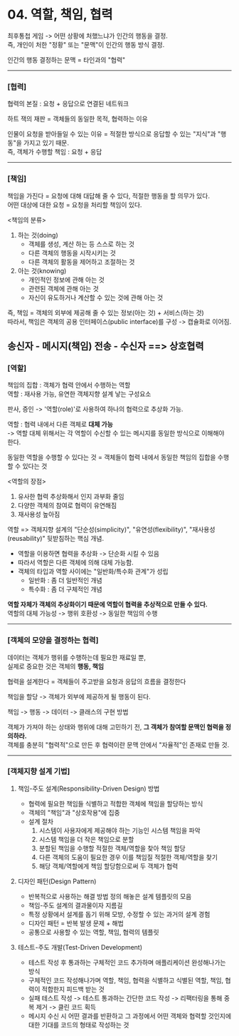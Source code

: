 # 04. 역할, 책임, 협력 #
    
    
최후통첩 게임 -> 어떤 상황에 처했느냐가 인간의 행동을 결정.  
즉, 개인이 처한 "정황" 또는 "문맥"이 인간의 행동 방식 결정.  
  
인간의 행동 결정하는 문맥 = 타인과의 "협력"  
 
 -----------------
 ### [협력] ###   
협력의 본질 : 요청 + 응답으로 연결된 네트워크  
  
하트 잭의 재판 = 객체들의 동일한 목적, 협력하는 이유  
  
인물이 요청을 받아들일 수 있는 이유 = 적절한 방식으로 응답할 수 있는 "지식"과 "행동"을 가지고 있기 때문.  
즉, 객체가 수행할 책임 : 요청 + 응답  
  
-----------------
 ### [책임] ###  
 책임을 가진다 = 요청에 대해 대답해 줄 수 있다, 적절한 행동을 할 의무가 있다.  
 어떤 대상에 대한 요청 = 요청을 처리할 책임이 있다.  
   
 <책임의 분류>
 1. 하는 것(doing)
    - 객체를 생성, 계산 하는 등 스스로 하는 것
    - 다른 객체의 행동을 시작시키는 것
    - 다른 객체의 활동을 제어하고 조절하는 것
 2. 아는 것(knowing)
    - 개인적인 정보에 관해 아는 것
    - 관련된 객체에 관해 아는 것
    - 자신이 유도하거나 계산할 수 있는 것에 관해 아는 것  
   
 즉, 책임 = 객체의 외부에 제공해 줄 수 있는 정보(아는 것) + 서비스(하는 것)  
 따라서, 책임은 객체의 공용 인터페이스(public interface)를 구성 -> 캡슐화로 이어짐.  
   
 송신자 - 메시지(책임) 전송 - 수신자  ==> 상호협력  
 -----------------
 ### [역할] ### 
 책임의 집합 : 객체가 협력 안에서 수행하는 역할  
 역할 : 재사용 가능, 유연한 객체지향 설계 낳는 구성요소  
   
 판사, 증인 -> '역할(role)'로 사용하여 하나의 협력으로 추상화 가능.  
   
 역할 : 협력 내에서 다른 객체로 <b>대체 가능</b>  
 -> 역할 대체 위해서는 각 역할이 수신할 수 있는 메시지를 동일한 방식으로 이해해야 한다.  
   
 동일한 역할을 수행할 수 있다는 것 = 객체들이 협력 내에서 동일한 책임의 집합을 수행할 수 있다는 것  
   
 <역할의 장점>
 1. 유사한 협력 추상화해서 인지 과부화 줄임
 2. 다양한 객체의 참여로 협력이 유연해짐
 3. 재사용성 높아짐  
   
 역할 => 객체지향 설계의 "단순성(simplicity)", "유연성(flexibility)", "재사용성(reusability)" 뒷받침하는 핵심 개념.  
  
- 역할을 이용하면 협력을 추상화 -> 단순화 시킬 수 있음
- 따라서 역할은 다른 객체에 의해 대체 가능함.
- 객체의 타입과 역할 사이에는 "일반화/특수화 관계"가 성립
    - 일반화 : 좀 더 일반적인 개념
    - 특수화 : 좀 더 구체적인 개념

<b>역할 자체가 객체의 추상화이기 때문에 역할이 협력을 추상적으로 만들 수 있다.</b>  
역할의 대체 가능성 -> 행위 호환성 -> 동일한 책임의 수행  
 
 -----------------
 ### [객체의 모양을 결정하는 협력] ### 
 데이터는 객체가 행위를 수행하는데 필요한 재료일 뿐,  
 실제로 중요한 것은 객체의 <b>행동, 책임</b>  
   
 협력을 설계한다 = 객체들이 주고받을 요청과 응답의 흐름을 결정한다  
   
 책임을 할당 -> 객체가 외부에 제공하게 될 행동이 된다.  
   
 책임 -> 행동 -> 데이터 -> 클래스의 구현 방법  
   
 객체가 가져야 하는 상태와 행위에 대해 고민하기 전, <b>그 객체가 참여할 문맥인 협력을 정의하라.</b>  
 객체를 충분히 "협력적"으로 만든 후 협력이란 문맥 안에서 "자율적"인 존재로 만들 것.  
 
 -----------------
 ### [객체지향 설계 기법] ### 
1. 책임-주도 설계(Responsibility-Driven Design) 방법
    - 협력에 필요한 책임들 식별하고 적합한 객체에 책임을 할당하는 방식
    - 객체의 "책임"과 "상호작용"에 집중
    - 설계 절차
        1) 시스템이 사용자에게 제공해야 하는 기능인 시스템 책임을 파악
        2) 시스템 책임을 더 작은 책임으로 분할
        3) 분할된 책임을 수행할 적절한 객체/역할을 찾아 책임 할당
        4) 다른 객체의 도움이 필요한 경우 이를 책임질 적절한 객체/역할을 찾기
        5) 해당 객체/역할에게 책임 할당함으로써 두 객체가 협력  
  
2. 디자인 패턴(Design Pattern)
    - 반복적으로 사용하는 해결 방법 정의 해놓은 설계 템플릿의 모음
    - 책임-주도 설계의 결과물이자 지름길
    - 특정 상황에서 설계를 돕기 위해 모방, 수정할 수 있는 과거의 설계 경험
    - 디자인 패턴 = 반복 발생 문제 + 해법
    - 공통으로 사용할 수 있는 역할, 책임, 협력의 템플릿
    
3. 테스트-주도 개발(Test-Driven Development)
    - 테스트 작성 후 통과하는 구체적인 코드 추가하며 애플리케이션 완성해나가는 방식
    - 구체적인 코드 작성해나가며 역할, 책임, 협력을 식별하고 식별된 역할, 책임, 협력이 적합한지 피드백 받는 것
    - 실패 테스트 작성 -> 테스트 통과하는 간단한 코드 작성 -> 리팩터링을 통해 중복 제거 -> 클린 코드 획득
    - 메시지 수신 시 어떤 결과를 반환하고 그 과정에서 어떤 객체와 협력할 것인지에 대한 기대를 코드의 형태로 작성하는 것  
  
  
